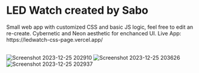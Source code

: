 <h1>LED Watch created by Sabo</h1>
Small web app with customized CSS and basic JS logic, feel free to edit an re-create. Cybernetic and Neon aesthetic for enchanced UI.
Live App: https://ledwatch-css-page.vercel.app/
<br>
<br>

![Screenshot 2023-12-25 202910](https://github.com/JDsabo/ledwatch-css-page/assets/82731778/e6162fb6-c03e-4dc2-a226-2131143f2964)
![Screenshot 2023-12-25 203626](https://github.com/JDsabo/ledwatch-css-page/assets/82731778/6a656862-0d32-44ac-8073-bfab0c578691)
![Screenshot 2023-12-25 202937](https://github.com/JDsabo/ledwatch-css-page/assets/82731778/290880a6-b44b-4663-9926-08e9a6b10143)
